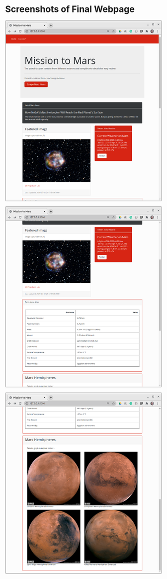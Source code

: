 # Screenshots of Final Webpage

 
 ![Pic_1](Screenshots/Index_Page_1.png)
 
 ![Pic_2](Screenshots/Index_Page_2.png)
  
 ![Pic_3](Screenshots/Index_Page_3.png)
 
